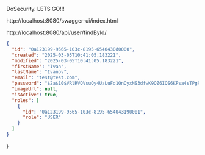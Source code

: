 DoSecurity. LETS GO!!!

http://localhost:8080/swagger-ui/index.html

http://localhost:8080/api/user/findById/

```json
{
  "id": "0a123199-9565-103c-8195-6540430d0000",
  "created": "2025-03-05T10:41:05.183221",
  "modified": "2025-03-05T10:41:05.183221",
  "firstName": "Ivan",
  "lastName": "Ivanov",
  "email": "test@test.com",
  "password": "$2a$10$VRlRVQVsuQy4UaLuFd1QnOyxNS3dfwK9OZ6IQS6KPsa4sTPgRcBeK",
  "imageUrl": null,
  "isActive": true,
  "roles": [
    {
      "id": "0a123199-9565-103c-8195-654043190001",
      "role": "USER"
    }
  ]
}
```
}